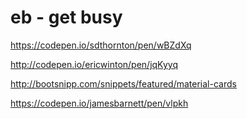 # eb - get busy

https://codepen.io/sdthornton/pen/wBZdXq

http://codepen.io/ericwinton/pen/jqKyyq

http://bootsnipp.com/snippets/featured/material-cards

https://codepen.io/jamesbarnett/pen/vlpkh

